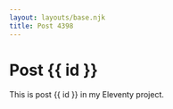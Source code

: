 ```yaml
---
layout: layouts/base.njk
title: Post 4398
---
```


# Post {{ id }}

This is post {{ id }} in my Eleventy project.
